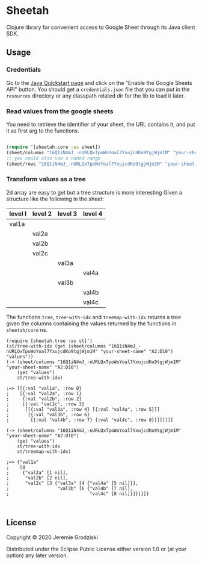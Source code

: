 # Sheetah

Clojure library for convenient access to Google Sheet through its Java client SDK.

## Usage

### Credentials

Go to the [Java Quickstart page](https://developers.google.com/sheets/api/quickstart/java) and click on the "Enable the Google Sheets API" button.
You should get a `credentials.json` file that you can put in the `resources` directory or any classpath related dir for the lib to load it later.

### Read values from the google sheets

You need to retrieve the identifier of your sheet, the URL contains it, and put it as first arg to the functions.

```clojure

(require '[sheetah.core :as sheet])
(sheet/columns "16Q1iN4mJ_-nURLQxTpoWoYoal7YxujcdKo9tgjWjm1M" "your-sheet-name" "B2:E17" )
;; you could also use a named range
(sheet/rows "16Q1iN4mJ_-nURLQxTpoWoYoal7YxujcdKo9tgjWjm1M" "your-sheet-name" "my-named-range" )

```

### Transform values as a tree

2d array are easy to get but a tree structure is more interesting
Given a structure like the following in the sheet:

| level l | level 2 | level 3 | level 4 |
|---------|---------|---------|---------|
| val1a   |         |         |         |
|         | val2a   |         |         |
|         | val2b   |         |         |
|         | val2c   |         |         |
|         |         | val3a   |         |
|         |         |         | val4a   |
|         |         | val3b   |         |
|         |         |         | val4b   |
|         |         |         | val4c   |

The functions `tree`, `tree-with-idx` and `treemap-with-idx` returns a tree given the columns containing the values returned by the functions in `sheetah/core` ns.
```
(require [sheetah.tree :as st]')
(st/tree-with-idx (get (sheet/columns "16Q1iN4mJ_-nURLQxTpoWoYoal7YxujcdKo9tgjWjm1M" "your-sheet-name" "A2:D10") "values"))
(-> (sheet/columns "16Q1iN4mJ_-nURLQxTpoWoYoal7YxujcdKo9tgjWjm1M" "your-sheet-name" "A2:D10")
    (get "values")
    st/tree-with-idx)
    
;=> [[{:val "val1a", :row 0}
;    [{:val "val2a", :row 1}
;     {:val "val2b", :row 2}
;     [{:val "val2c", :row 3}
;      [[{:val "val3a", :row 4} [{:val "val4a", :row 5}]]
;       [{:val "val3b", :row 6}
;        [{:val "val4b", :row 7} {:val "val4c", :row 8}]]]]]]]

(-> (sheet/columns "16Q1iN4mJ_-nURLQxTpoWoYoal7YxujcdKo9tgjWjm1M" "your-sheet-name" "A2:D10")
    (get "values")
    st/tree-with-idx
    st/treemap-with-idx)

;=> {"val1a"
;    [0
;     {"val2a" [1 nil],
;      "val2b" [2 nil],
;      "val2c" [3 {"val3a" [4 {"val4a" [5 nil]}],
;                  "val3b" [6 {"val4b" [7 nil], 
;                              "val4c" [8 nil]}]}]}]}

    
```

## License

Copyright © 2020 Jeremie Grodziski

Distributed under the Eclipse Public License either version 1.0 or (at your option) any later version.
